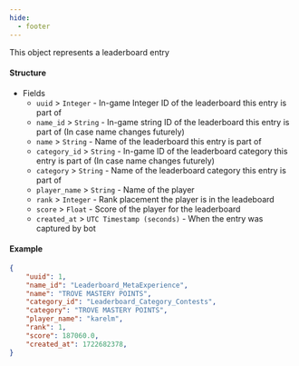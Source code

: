 ```yaml
---
hide:
  - footer
---
```

This object represents a leaderboard entry
#### **Structure**

- Fields
    - `uuid` >  `Integer` - In-game Integer ID of the leaderboard this entry is part of
    - `name_id` > `String` - In-game string ID of the leaderboard this entry is part of (In case name changes futurely)
    - `name` > `String` - Name of the leaderboard this entry is part of
    - `category_id` > `String` - In-game ID of the leaderboard category this entry is part of (In case name changes futurely)
    - `category` > `String` - Name of the leaderboard category this entry is part of
    - `player_name` > `String` - Name of the player
    - `rank` > `Integer` - Rank placement the player is in the leadeboard
    - `score` > `Float` - Score of the player for the leaderboard
    - `created_at` > `UTC Timestamp (seconds)` - When the entry was captured by bot

#### **Example**
```json
{
    "uuid": 1,
    "name_id": "Leaderboard_MetaExperience",
    "name": "TROVE MASTERY POINTS",
    "category_id": "Leaderboard_Category_Contests",
    "category": "TROVE MASTERY POINTS",
    "player_name": "karelm",
    "rank": 1,
    "score": 187060.0,
    "created_at": 1722682378,
}
```